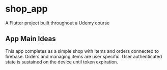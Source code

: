 # shop_app

A Flutter project built throughout a Udemy course

## App Main Ideas

This app completes as a simple shop with items and orders connected to firebase.
Orders and managing items are user specific. User authenticated state is sustained
on the device until token expiration.
